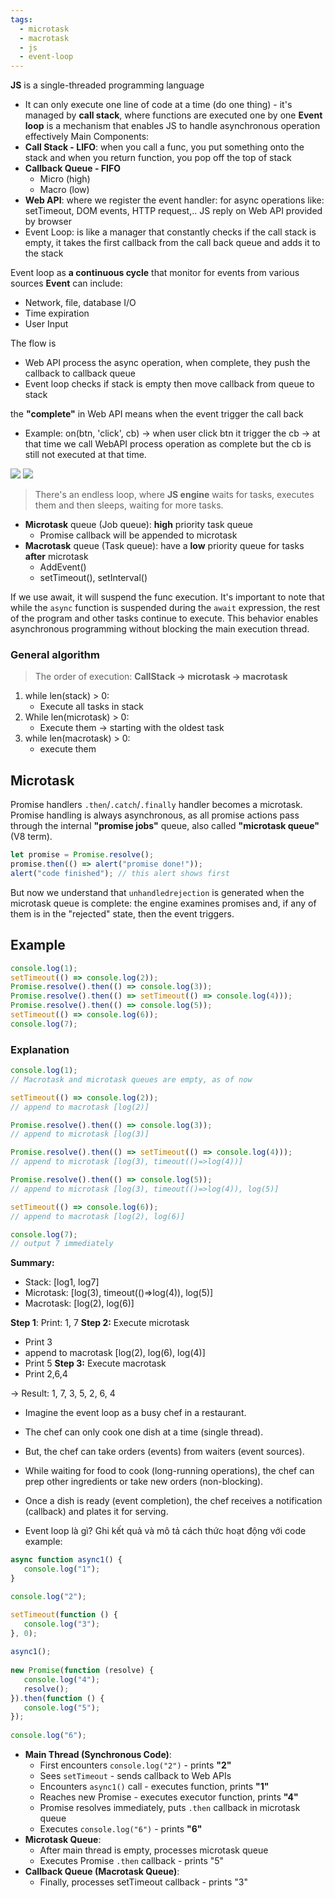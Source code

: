 ```yaml
---
tags:
  - microtask
  - macrotask
  - js
  - event-loop
---
```

**JS** is a single-threaded programming language
- It can only execute one line of code at a time (do one thing) - it's managed by **call stack**, where functions are executed one by one
**Event loop** is a mechanism that enables JS to handle asynchronous operation effectively
Main Components:
- **Call Stack - LIFO**: when you call a func, you put something onto the stack and when you return function, you pop off the top of stack
- **Callback Queue - FIFO**
	- Micro (high)
	- Macro (low)
- **Web API**: where we register the event handler: for async operations like: setTimeout, DOM events, HTTP request,.. JS reply on Web API provided by browser
- Event Loop: is like a manager that constantly checks if the call stack is empty, it takes the first callback from the call back queue and adds it to the stack

Event loop as **a continuous cycle** that monitor for events from various sources
**Event** can include:
- Network, file, database I/O
- Time expiration 
- User Input

The flow is
- Web API process the async operation, when complete, they push the callback to callback queue
- Event loop checks if stack is empty then move callback from queue to stack

the **"complete"** in Web API means when the event trigger the call back
- Example: on(btn, 'click', cb) -> when user click btn it trigger the cb -> at that time we call WebAPI process operation as complete but the cb is still not executed at that time.

![](../assets/event-loop-1.png)
![](../assets/cb-queue.png)

> There's an endless loop, where **JS engine** waits for tasks, executes them and then sleeps, waiting for more tasks.
- **Microtask** queue (Job queue): **high** priority task queue
	- Promise callback will be appended to microtask
- **Macrotask** queue (Task queue): have a **low** priority queue for tasks **after** microtask
	- AddEvent()
	- setTimeout(), setInterval()


If we use await, it will suspend the func execution.
It's important to note that while the `async` function is suspended during the `await` expression, the rest of the program and other tasks continue to execute. This behavior enables asynchronous programming without blocking the main execution thread.

### General algorithm
> The order of execution: **CallStack -> microtask -> macrotask**
1. while len(stack) > 0:
	- Execute all tasks in stack
2. While len(microtask) > 0:
	- Execute them -> starting with the oldest task
3. while len(macrotask) > 0:
	- execute them

## Microtask
Promise handlers `.then`/`.catch`/`.finally` handler becomes a microtask.
Promise handling is always asynchronous, as all promise actions pass through the internal **"promise jobs"** queue, also called **"microtask queue"** (V8 term).
```javascript
let promise = Promise.resolve();
promise.then(() => alert("promise done!"));
alert("code finished"); // this alert shows first
```
But now we understand that `unhandledrejection` is generated when the microtask queue is complete: the engine examines promises and, if any of them is in the "rejected" state, then the event triggers.

## Example
```javascript
console.log(1);
setTimeout(() => console.log(2));
Promise.resolve().then(() => console.log(3));
Promise.resolve().then(() => setTimeout(() => console.log(4)));
Promise.resolve().then(() => console.log(5));
setTimeout(() => console.log(6));
console.log(7);
```
### Explanation
```javascript
console.log(1);
// Macrotask and microtask queues are empty, as of now

setTimeout(() => console.log(2));
// append to macrotask [log(2)]

Promise.resolve().then(() => console.log(3));
// append to microtask [log(3)]

Promise.resolve().then(() => setTimeout(() => console.log(4)));
// append to microtask [log(3), timeout(()=>log(4))]

Promise.resolve().then(() => console.log(5));
// append to microtask [log(3), timeout(()=>log(4)), log(5)]

setTimeout(() => console.log(6));
// append to macrotask [log(2), log(6)]

console.log(7);
// output 7 immediately
```
**Summary:**
- Stack: [log1, log7]
- Microtask: [log(3), timeout(()=>log(4)), log(5)]
- Macrotask: [log(2), log(6)]

**Step 1**: Print: 1, 7
**Step 2:** Execute microtask
- Print 3
- append to macrotask [log(2), log(6), log(4)]
- Print 5
**Step 3:** Execute macrotask
- Print 2,6,4

-> Result: 1, 7, 3, 5, 2, 6, 4


- Imagine the event loop as a busy chef in a restaurant.
- The chef can only cook one dish at a time (single thread).
- But, the chef can take orders (events) from waiters (event sources).
- While waiting for food to cook (long-running operations), the chef can prep other ingredients or take new orders (non-blocking).
- Once a dish is ready (event completion), the chef receives a notification (callback) and plates it for serving.


- Event loop là gì? Ghi kết quả và mô tả cách thức hoạt động với code example:  
```javascript
async function async1() {  
   console.log("1");  
}

console.log("2");

setTimeout(function () {  
   console.log("3");  
}, 0);  
  
async1();  
  
new Promise(function (resolve) {  
   console.log("4");  
   resolve();  
}).then(function () {  
   console.log("5");  
});  
  
console.log("6");  
```

- **Main Thread (Synchronous Code)**:
    - First encounters `console.log("2")` - prints **"2"**
    - Sees `setTimeout` - sends callback to Web APIs
    - Encounters `async1()` call - executes function, prints **"1"**
    - Reaches new Promise - executes executor function, prints **"4"**
    - Promise resolves immediately, puts `.then` callback in microtask queue
    - Executes `console.log("6")` - prints **"6"**
- **Microtask Queue**:
    - After main thread is empty, processes microtask queue
    - Executes Promise `.then` callback - prints "5"
- **Callback Queue (Macrotask Queue)**:
    - Finally, processes setTimeout callback - prints "3"
